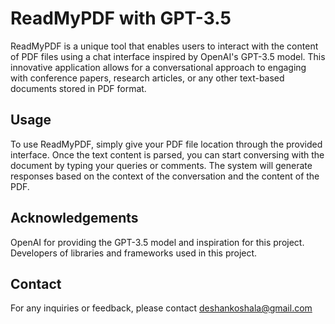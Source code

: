 # ReadMyPDF with GPT-3.5

ReadMyPDF is a unique tool that enables users to interact with the content of PDF files using a chat interface inspired by OpenAI's GPT-3.5 model. This innovative application allows for a conversational approach to engaging with conference papers, research articles, or any other text-based documents stored in PDF format.

## Usage
To use ReadMyPDF, simply give your PDF file location through the provided interface. Once the text content is parsed, you can start conversing with the document by typing your queries or comments. The system will generate responses based on the context of the conversation and the content of the PDF.

## Acknowledgements
OpenAI for providing the GPT-3.5 model and inspiration for this project.
Developers of libraries and frameworks used in this project.

## Contact
For any inquiries or feedback, please contact deshankoshala@gmail.com

